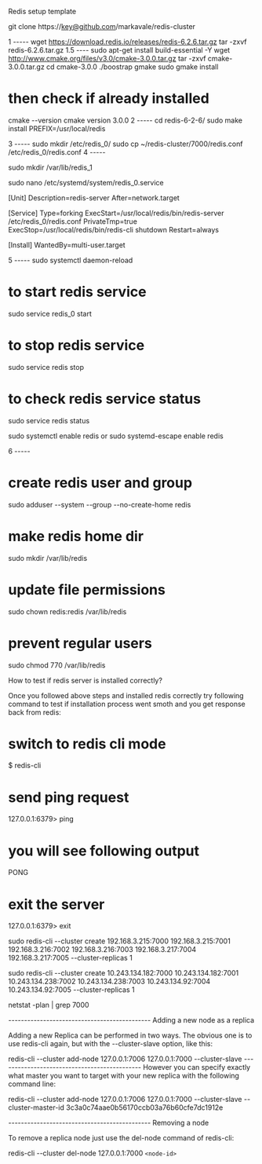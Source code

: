 Redis setup template

git clone https://key@github.com/markavale/redis-cluster

1 -----
wget https://download.redis.io/releases/redis-6.2.6.tar.gz
tar -zxvf redis-6.2.6.tar.gz
1.5 ----
sudo apt-get install build-essential  -Y
wget http://www.cmake.org/files/v3.0/cmake-3.0.0.tar.gz
tar -zxvf cmake-3.0.0.tar.gz
cd cmake-3.0.0
./boostrap
gmake
sudo gmake install
# then check if already installed
cmake --version
cmake version 3.0.0
2 -----
cd redis-6-2-6/
sudo make install PREFIX=/usr/local/redis

3 -----
sudo mkdir /etc/redis_0/
sudo cp ~/redis-cluster/7000/redis.conf /etc/redis_0/redis.conf
4 -----

sudo mkdir /var/lib/redis_1

sudo nano /etc/systemd/system/redis_0.service



[Unit]
Description=redis-server
After=network.target

[Service]
Type=forking
ExecStart=/usr/local/redis/bin/redis-server /etc/redis_0/redis.conf
PrivateTmp=true
ExecStop=/usr/local/redis/bin/redis-cli shutdown
Restart=always

[Install]
WantedBy=multi-user.target

5 -----
sudo systemctl daemon-reload
# to start redis service
sudo service redis_0 start

# to stop redis service
sudo service redis stop

# to check redis service status
sudo service redis status​

sudo systemctl enable redis​
or
sudo systemd-escape enable redis​

6 -----
# create redis user and group
sudo adduser --system --group --no-create-home redis

# make redis home dir
sudo mkdir /var/lib/redis

# update file permissions
sudo chown redis:redis /var/lib/redis

# prevent regular users
sudo chmod 770 /var/lib/redis​


How to test if redis server is installed correctly?

Once you followed above steps and installed redis correctly try following command to test if installation process went smoth and you get response back from redis:

# switch to redis cli mode
$ redis-cli

# send ping request
127.0.0.1:6379> ping

# you will see following output
PONG

# exit the server
127.0.0.1:6379> exit​



sudo redis-cli --cluster create 192.168.3.215:7000 192.168.3.215:7001 192.168.3.216:7002 192.168.3.216:7003 192.168.3.217:7004 192.168.3.217:7005 --cluster-replicas 1

sudo redis-cli --cluster create 10.243.134.182:7000 10.243.134.182:7001 10.243.134.238:7002 10.243.134.238:7003 10.243.134.92:7004 10.243.134.92:7005 --cluster-replicas 1


netstat -plan | grep 7000


*---------------------------------------------*
Adding a new node as a replica

Adding a new Replica can be performed in two ways. The obvious one is to use redis-cli again, but with the --cluster-slave option, like this:

redis-cli --cluster add-node 127.0.0.1:7006 127.0.0.1:7000 --cluster-slave
*---------------------------------------------*
However you can specify exactly what master you want to target with your new replica with the following command line:

redis-cli --cluster add-node 127.0.0.1:7006 127.0.0.1:7000 --cluster-slave --cluster-master-id 3c3a0c74aae0b56170ccb03a76b60cfe7dc1912e

*---------------------------------------------*
Removing a node

To remove a replica node just use the del-node command of redis-cli:

redis-cli --cluster del-node 127.0.0.1:7000 `<node-id>`




